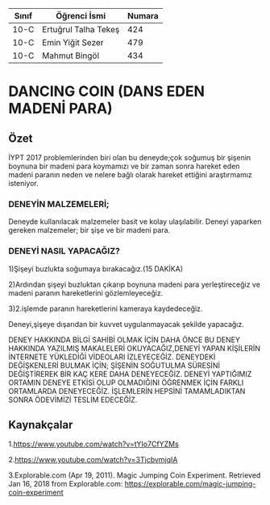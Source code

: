



Sınıf | Öğrenci İsmi  | Numara
-------|----------------|--------
10-C   | Ertuğrul Talha Tekeş | 424
10-C   | Emin Yiğit Sezer | 479
10-C   | Mahmut Bingöl | 434

# DANCING COIN (DANS EDEN MADENİ PARA)
## Özet
  İYPT 2017 problemlerinden biri olan bu deneyde;çok soğumuş bir şişenin boynuna bir madeni para koymamızı ve bir zaman sonra hareket eden madeni paranın neden ve nelere bağlı olarak hareket ettiğini araştırmamız isteniyor.

### DENEYİN MALZEMELERİ;
   Deneyde kullanılacak malzemeler basit ve kolay ulaşılabilir.
   Deneyi yaparken gereken malzemeler; bir şişe ve bir madeni para.

### DENEYİ NASIL YAPACAĞIZ?
  1)Şişeyi buzlukta soğumaya bırakacağız.(15 DAKİKA)
  
  2)Ardından şişeyi buzluktan çıkarıp boynuna madeni para yerleştireceğiz ve madeni paranın hareketlerini gözlemleyeceğiz.
  
  3)2.işlemde paranın hareketlerini kameraya kaydedeceğiz.
  

Deneyi,şişeye dışarıdan bir kuvvet uygulanmayacak şekilde yapacağız.
 
 DENEY HAKKINDA BİLGİ SAHİBİ OLMAK İÇİN DAHA ÖNCE BU DENEY HAKKINDA YAZILMIŞ MAKALELERİ OKUYACAĞIZ,DENEYİ YAPAN KİŞİLERİN İNTERNETE YÜKLEDİĞİ VİDEOLARI İZLEYECEĞİZ.
DENEYDEKİ DEĞİŞKENLERİ BULMAK İÇİN;
 ŞİŞENİN SOĞUTULMA SÜRESİNİ DEĞİŞTİREREK BİR KAÇ KERE DAHA DENEYECEĞİZ.
 DENEYİ YAPTIĞIMIZ ORTAMIN DENEYE ETKİSİ OLUP OLMADIĞINI ÖĞRENMEK İÇİN FARKLI ORTAMLARDA DENEYECEĞİZ.
 İŞLEMLERİN HEPSİNİ TAMAMLADIKTAN SONRA ÖDEVİMİZİ TESLİM EDECEĞİZ.
## Kaynakçalar  
1.https://www.youtube.com/watch?v=tYIo7CfYZMs

2.https://www.youtube.com/watch?v=3TjcbvmjqIA

3.Explorable.com (Apr 19, 2011). Magic Jumping Coin Experiment. Retrieved Jan 16, 2018 from Explorable.com: https://explorable.com/magic-jumping-coin-experiment

